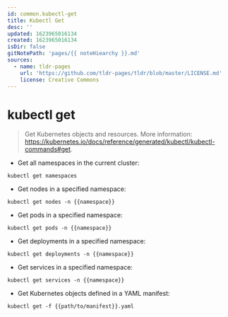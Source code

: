 ```yaml
---
id: common.kubectl-get
title: Kubectl Get
desc: ''
updated: 1623965016134
created: 1623965016134
isDir: false
gitNotePath: 'pages/{{ noteHiearchy }}.md'
sources:
  - name: tldr-pages
    url: 'https://github.com/tldr-pages/tldr/blob/master/LICENSE.md'
    license: Creative Commons
---
```

# kubectl get

> Get Kubernetes objects and resources.
> More information: <https://kubernetes.io/docs/reference/generated/kubectl/kubectl-commands#get>.

- Get all namespaces in the current cluster:

`kubectl get namespaces`

- Get nodes in a specified namespace:

`kubectl get nodes -n {{namespace}}`

- Get pods in a specified namespace:

`kubectl get pods -n {{namespace}}`

- Get deployments in a specified namespace:

`kubectl get deployments -n {{namespace}}`

- Get services in a specified namespace:

`kubectl get services -n {{namespace}}`

- Get Kubernetes objects defined in a YAML manifest:

`kubectl get -f {{path/to/manifest}}.yaml`


